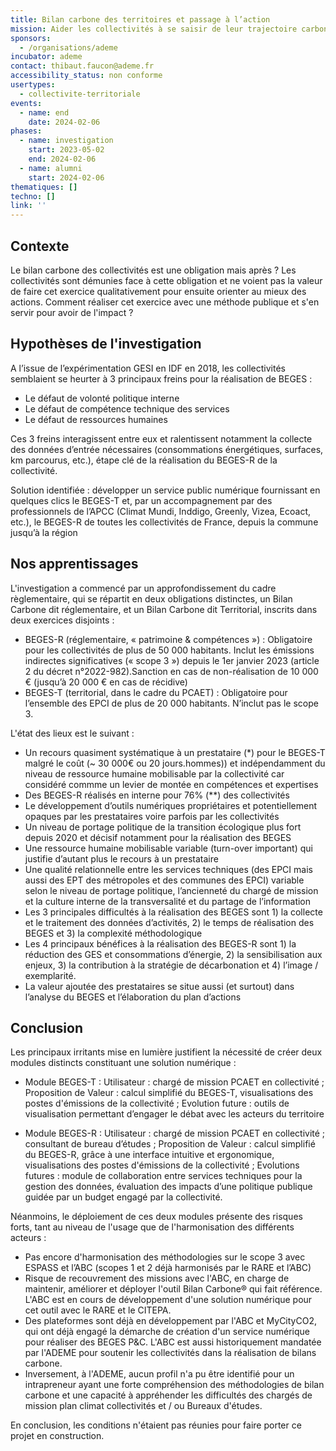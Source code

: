 ```yaml
---
title: Bilan carbone des territoires et passage à l’action
mission: Aider les collectivités à se saisir de leur trajectoire carbone
sponsors:
  - /organisations/ademe
incubator: ademe
contact: thibaut.faucon@ademe.fr
accessibility_status: non conforme
usertypes:
  - collectivite-territoriale
events:
  - name: end
    date: 2024-02-06
phases:
  - name: investigation
    start: 2023-05-02
    end: 2024-02-06
  - name: alumni
    start: 2024-02-06
thematiques: []
techno: []
link: ''
---
```

## Contexte

Le bilan carbone des collectivités est une obligation mais après ? Les collectivités sont démunies face à cette obligation et ne voient pas la valeur de faire cet exercice qualitativement pour ensuite orienter au mieux des actions.
Comment réaliser cet exercice avec une méthode publique et s'en servir pour avoir de l'impact ?

## Hypothèses de l'investigation

A l’issue de l’expérimentation GESI en IDF en 2018, les collectivités semblaient se heurter à 3 principaux freins pour la réalisation de BEGES : ​
* Le défaut de volonté politique interne ​
* Le défaut de compétence technique des services ​
* Le défaut de ressources humaines​

Ces 3 freins interagissent entre eux et ralentissent notamment la collecte des données d’entrée nécessaires (consommations énergétiques, surfaces, km parcourus, etc.), étape clé de la réalisation du BEGES-R de la collectivité.  ​

Solution identifiée : développer un service public numérique fournissant en quelques clics le BEGES-T et, par un accompagnement par des professionnels de l’APCC (Climat Mundi, Inddigo, Greenly, Vizea, Ecoact, etc.), le BEGES-R de toutes les collectivités de France, depuis la commune jusqu’à la région

## Nos apprentissages

L'investigation a commencé par un approfondissement du cadre règlementaire, qui se répartit en deux obligations distinctes, un Bilan Carbone dit réglementaire, et un Bilan Carbone dit Territorial, inscrits dans deux exercices disjoints :

* BEGES-R (réglementaire, « patrimoine & compétences ») ​: Obligatoire pour les collectivités de plus de 50 000 habitants​. Inclut les émissions indirectes significatives (« scope 3 ») depuis le 1er janvier 2023 (article 2 du décret n°2022-982).​Sanction en cas de non-réalisation de 10 000 € (jusqu’à 20 000 € en cas de récidive)​
* BEGES-T (territorial, dans le cadre du PCAET) : Obligatoire pour l’ensemble des EPCI de plus de 20 000 habitants​. N’inclut pas le scope 3.

L'état des lieux est le suivant :
* Un recours quasiment systématique à un prestataire (*) pour le BEGES-T malgré le coût (~ 30 000€ ou 20 jours.hommes)) et indépendamment du niveau de ressource humaine mobilisable par la collectivité car considéré commme un levier de montée en compétences et expertises​
* Des BEGES-R réalisés en interne pour 76% (**) des collectivités ​
* Le développement d’outils numériques propriétaires et potentiellement opaques par les prestataires voire parfois par les collectivités ​
* Un niveau de portage politique de la transition écologique plus fort depuis 2020 et décisif notamment pour la réalisation des BEGES​
* Une ressource humaine mobilisable variable (turn-over important) qui justifie d’autant plus le recours à un prestataire​
* Une qualité relationnelle entre les services techniques (des EPCI mais aussi des EPT des métropoles et des communes des EPCI) variable selon le niveau de portage politique, l’ancienneté du chargé de mission et la culture interne de la transversalité et du partage de l’information​
* Les 3 principales difficultés à la réalisation des BEGES sont 1) la collecte et le traitement des données d’activités, 2) le temps de réalisation des BEGES et 3) la complexité méthodologique​
* Les 4 principaux bénéfices à la réalisation des BEGES-R sont 1) la réduction des GES et consommations d’énergie, 2) la sensibilisation aux enjeux, 3) la contribution à la stratégie de décarbonation et 4) l’image / exemplarité.​
* La valeur ajoutée des prestataires se situe aussi (et surtout) dans l’analyse du BEGES et l’élaboration du plan d’actions

## Conclusion
Les principaux irritants mise en lumière justifient la nécessité de créer deux modules distincts constituant une solution numérique :
* Module BEGES-T : Utilisateur : chargé de mission PCAET en collectivité​ ; Proposition de Valeur : calcul simplifié du BEGES-T, visualisations des postes d'émissions de la collectivité​ ; Evolution future : outils de visualisation permettant d’engager le débat avec les acteurs du territoire

* Module BEGES-R​ : Utilisateur : chargé de mission PCAET en collectivité ; consultant de bureau d’études​ ; Proposition de Valeur : calcul simplifié du BEGES-R, grâce à une interface intuitive et ergonomique, visualisations des postes d'émissions de la collectivité​ ; Evolutions futures : module de collaboration entre services techniques pour la gestion des données, évaluation des impacts d’une politique publique guidée par un budget engagé par la collectivité.

Néanmoins, le déploiement de ces deux modules présente des risques forts, tant au niveau de l'usage que de l'harmonisation des différents acteurs :
* Pas encore d'harmonisation des méthodologies sur le scope 3 avec ESPASS et l’ABC (scopes 1 et 2 déjà harmonisés par le RARE et l’ABC)
* Risque de recouvrement des missions avec l'ABC, en charge de maintenir, améliorer et déployer l'outil Bilan Carbone® qui fait référence. L'ABC est en cours de développement d'une solution numérique pour cet outil avec le RARE et le CITEPA.​
* Des plateformes sont déjà en développement par l'ABC et MyCityCO2, qui ont déjà engagé la démarche de création d'un service numérique pour réaliser des BEGES P&C. L'ABC est aussi historiquement mandatée par l'ADEME pour soutenir les collectivités dans la réalisation de bilans carbone.
* Inversement, à l'ADEME, aucun profil n'a pu être identifié pour un intrapreneur ayant une forte compréhension des méthodologies de bilan carbone​ et une capacité à appréhender les difficultés des chargés de mission plan climat collectivités et / ou Bureaux d'études​.

En conclusion, les conditions n'étaient pas réunies pour faire porter ce projet en construction.
